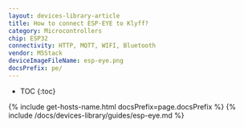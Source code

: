 ```yaml
---
layout: devices-library-article
title: How to connect ESP-EYE to Klyff?
category: Microcontrollers
chip: ESP32
connectivity: HTTP, MQTT, WIFI, Bluetooth
vendor: M5Stack
deviceImageFileName: esp-eye.png
docsPrefix: pe/
---
```


* TOC
{:toc}

{% include get-hosts-name.html docsPrefix=page.docsPrefix %}
{% include /docs/devices-library/guides/esp-eye.md %}
